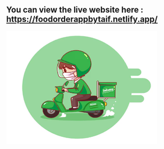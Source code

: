 ## You can view the live website here : https://foodorderappbytaif.netlify.app/  

<img src="src/images/FF.png" alt="Screenshot Description" width="400" height="300">




